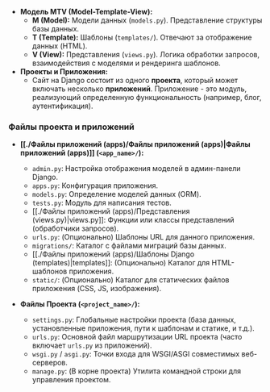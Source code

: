 *   **Модель MTV (Model-Template-View):**
    *   **M (Model):** Модели данных (`models.py`). Представление структуры базы данных.
    *   **T (Template):** Шаблоны (`templates/`). Отвечают за отображение данных (HTML).
    *   **V (View):** Представления (`views.py`). Логика обработки запросов, взаимодействия с моделями и рендеринга шаблонов.
*   **Проекты и Приложения:**
    *   Сайт на Django состоит из одного **проекта**, который может включать несколько **приложений**. Приложение - это модуль, реализующий определенную функциональность (например, блог, аутентификация).


### Файлы проекта и приложений

*   **[[./Файлы приложений (apps)/Файлы приложений (apps)|Файлы приложений (apps)]] (`<app_name>/`):**
    *   `admin.py`: Настройка отображения моделей в админ-панели Django.
    *   `apps.py`: Конфигурация приложения.
    *   `models.py`: Определение моделей данных (ORM).
    *   `tests.py`: Модуль для написания тестов.
    *   [[./Файлы приложений (apps)/Представления (views.py)|views.py]]: Функции или классы представлений (обработчики запросов).
    *   `urls.py`: (Опционально) Шаблоны URL для данного приложения.
    *   `migrations/`: Каталог с файлами миграций базы данных.
    *   [[./Файлы приложений (apps)/Шаблоны Django (templates)|templates]]: (Опционально) Каталог для HTML-шаблонов приложения.
    *   `static/`: (Опционально) Каталог для статических файлов приложения (CSS, JS, изображения).


*   **Файлы Проекта (`<project_name>/`):**
    *   `settings.py`: Глобальные настройки проекта (база данных, установленные приложения, пути к шаблонам и статике, и т.д.).
    *   `urls.py`: Основной файл маршрутизации URL проекта (часто включает `urls.py` из приложений).
    *   `wsgi.py` / `asgi.py`: Точки входа для WSGI/ASGI совместимых веб-серверов.
    *   `manage.py`: (В корне проекта) Утилита командной строки для управления проектом.